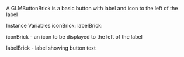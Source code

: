 A GLMButtonBrick is a basic  button with label and icon to the left of the labelInstance Variables	iconBrick:		<GLMInteractableBrick>	labelBrick:		<GLMLabelBrick>iconBrick	- an icon to be displayed to the left of the labellabelBrick	- label showing button text